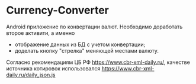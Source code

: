 # Currency-Converter
Android приложение по конвертации валют.
Необходимо доработать второе активити, а именно 
* отображение данных из БД с учетом конвертации;
* доделать кнопку "стрелка" меняющей местами валюту.

Согласно рекомендациям ЦБ РФ  https://www.cbr-xml-daily.ru/, качестве источника котировок использовался https://www.cbr-xml-daily.ru/daily_json.js
